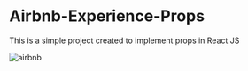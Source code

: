 # Airbnb-Experience-Props
This is a simple project created to implement props in React JS

![airbnb](https://user-images.githubusercontent.com/55878628/222527312-472a33a3-de9f-4ac0-9703-49fba136b2de.PNG)
